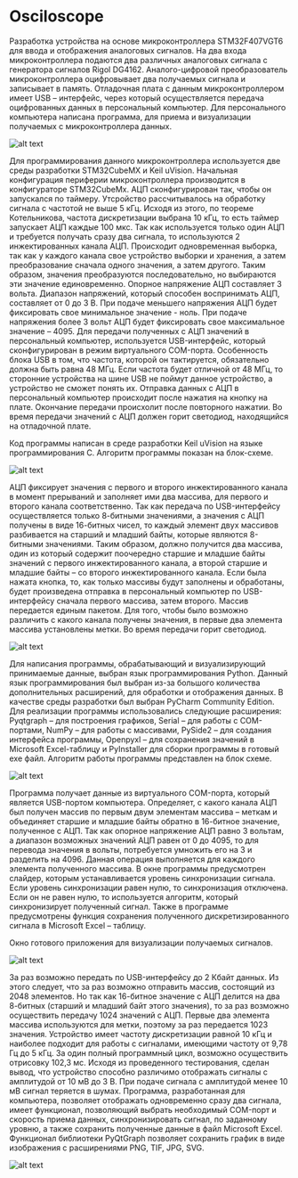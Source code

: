 # Osciloscope
Разработка устройства на основе микроконтроллера STM32F407VGT6 для ввода и отображения аналоговых сигналов. На два входа микроконтроллера подаются два различных аналоговых сигнала с генератора сигналов Rigol DG4162. Аналого-цифровой преобразователь микроконтроллера оцифровывает два получаемых сигнала и записывает в память. Отладочная плата с данным микроконтроллером имеет USB – интерфейс, через который осуществляется передача оцифрованных данных в персональный компьютер. Для персонального компьютера написана программа, для приема и визуализации получаемых с микроконтроллера данных.

![alt text](https://github.com/BUR1358/Osciloscope/blob/main/pic/%D1%81%D1%82%D1%80%D1%83%D0%BA%D1%82%D1%83%D1%80%D0%BD%D0%B0%D1%8F_%D1%81%D1%85%D0%B5%D0%BC%D0%B0.png "Структуная схема")

Для программирования данного микроконтроллера используется две среды разработки STM32CubeMX и Keil uVision.
Начальная конфигурация периферии микроконтроллера производится в конфигураторе STM32CubeMx. 
АЦП сконфигурирован так, чтобы он запускался по таймеру. Утсройство рассчитывалось на обработку сигнала с частотой не выше 5 кГц. Исходя из этого, по теореме Котельникова, частота дискретизации выбрана 10 кГц, то есть таймер запускает АЦП каждые 100 мкс. 
Так как используется только один АЦП и требуется получать сразу два сигнала, то используются 2 инжектированных канала АЦП. Происходит одновременная выборка, так как у каждого канала свое устройство выборки и хранения, а затем преобразование сначала одного значения, а затем другого. Таким образом, значения преобразуются последовательно, но выбираются эти значение единовременно. 
Опорное напряжение АЦП составляет 3 вольта. Диапазон напряжений, который способен воспринимать АЦП, составляет от 0 до 3 В. При подаче меньшего напряжения АЦП будет фиксировать свое минимальное значение - ноль. При подаче напряжения более 3 вольт АЦП будет фиксировать свое максимальное значение – 4095.
Для передачи полученных с АЦП значений в персональный компьютер, используется USB-интерфейс, который сконфигурирован в режим виртуального COM-порта. Особенность блока USB в том, что частота, которой он тактируется, обязательно должна быть равна 48 МГц. Если частота будет отличной от 48 МГц, то сторонние устройства на шине USB не поймут данное устройство, а устройство не сможет понять их. 
Отправка данных с АЦП в персональный компьютер происходит после нажатия на кнопку на плате. Окончание передачи происхолит после повторного нажатии. Во время передачи значений с АЦП должен горит светодиод, находящийся на отладочной плате.

Код программы написан в среде разработки Keil uVision на языке программирования C. Алгоритм программы показан на блок-схеме.

![alt text](https://github.com/BUR1358/Osciloscope/blob/main/pic/%D0%B1%D0%BB%D0%BE%D0%BA_%D1%81%D1%85%D0%B5%D0%BC%D0%B0_STM32.png "Блок-схема програмы для stm32")

АЦП фиксирует значения с первого и второго инжектированного канала в момент прерываний и заполняет ими два массива, для первого и второго канала соответственно. Так как передача по USB-интерфейсу осуществляется только 8-битными значениями, а значения с АЦП получены в виде 16-битных чисел, то каждый элемент двух массивов разбивается на старший и младший байты, которые являются 8-битными значениями. Таким образом, должно получится два массива, один из который содержит поочередно старшие и младшие байты значений с первого инжектированного канала, а второй старшие и младшие байты – со второго инжектированного канала.
Если была нажата кнопка, то, как только массивы будут заполнены и обработаны, будет произведена отправка в персональный компьютер по USB-интерфейсу сначала первого массива, затем второго. Массив передается единым пакетом. Для того, чтобы было возможно различить с какого канала получены значения, в первые два элемента массива установлены метки. Во время передачи горит светодиод.

![alt text](https://github.com/BUR1358/Osciloscope/blob/main/pic/%D0%B1%D0%BB%D0%BE%D0%BA_%D1%81%D1%85%D0%B5%D0%BC%D0%B0_%D0%BF%D0%B5%D1%80%D0%B5%D0%B4%D0%B0%D1%87%D0%B0.png "Структура передаваемого пакета")

Для написания программы, обрабатывающий и визуализирующий принимаемые данные, выбран язык программирования Python. Данный язык программирования был выбран из-за большого количества дополнительных расширений, для обработки и отображения данных.
В качестве среды разработки был выбран PyCharm Community Edition.
Для реализации программы использовались следующие расширения: Pyqtgraph – для построения графиков, Serial – для работы с COM-портами, NumPy – для работы с массивами, PySide2 – для создания интерфейса программы, Openpyxl – для сохранения значений в Microsoft Excel-таблицу и PyInstaller для сборки программы в готовый exe файл.
Алгоритм работы программы представлен на блок схеме.

![alt text](https://github.com/BUR1358/Osciloscope/blob/main/pic/%D0%B1%D0%BB%D0%BE%D0%BA_%D1%81%D1%85%D0%B5%D0%BC%D0%B0_python.png "Блок-схема программы для принятия пакета на Python")

Программа получает данные из виртуального COM-порта, который является USB-портом компьютера. Определяет, с какого канала АЦП был получен массив по первым двум элементам массива – меткам и объединяет старшие и младшие байты обратно в 16-битное значение, полученное с АЦП. Так как опорное напряжение АЦП равно 3 вольтам, а диапазон возможных значений АЦП равен от 0 до 4095, то для перевода значения в вольты, потребуется умножить его на 3 и разделить на 4096. Данная операция выполняется для каждого элемента полученного массива. 
В окне программы предусмотрен слайдер, которым устанавливается уровень синхронизации сигнала. Если уровень синхронизации равен нулю, то синхронизация отключена. Если он не равен нулю, то используется алгоритм, который синхронизирует полученный сигнал.
Также в программе предусмотрены функция сохранения полученного дискретизированного сигнала в Microsoft Excel – таблицу.

Окно готового приложения для визуализации получаемых сигналов.

![alt text](https://github.com/BUR1358/Osciloscope/blob/main/pic/%D0%BE%D0%BA%D0%BD%D0%BE_%D0%BF%D1%80%D0%BE%D0%B3%D1%80%D0%B0%D0%BC%D0%BC%D1%8B.png "окно программы")

За раз возможно передать по USB-интерфейсу до 2 Кбайт данных. Из этого следует, что за раз возможно отправить массив, состоящий из 2048 элементов. Но так как 16-битное значение с АЦП делится на два 8-битных (старший и младший байт этого значения), то за раз возможно осуществить передачу 1024 значений с АЦП. Первые два элемента массива используются для метки, поэтому за раз передается 1023 значения.
Устройство имеет частоту дискретизации равной 10 кГц и наиболее подходит для работы с сигналами, имеющими частоту от 9,78 Гц до 5 кГц. За один полный программный цикл, возможно осуществить отрисовку 102,3 мс.
Исходя из проведенного тестирования, сделан вывод, что устройство способно различимо отображать сигналы с амплитудой от 10 мВ до 3 В. При подаче сигнала с амплитудой менее 10 мВ сигнал теряется в шумах. Программа, разработанная для компьютера, позволяет отображать одновременно сразу два сигнала, имеет функционал, позволяющий выбрать необходимый COM-порт и скорость приема данных, синхронизировать сигнал, по заданному уровню, а также сохранить полученные данные в файл Microsoft Excel. Функционал библиотеки PyQtGraph позволяет сохранить график в виде изображения с расширениями PNG, TIF, JPG, SVG.

![alt text](https://github.com/BUR1358/Osciloscope/blob/main/pic/%D0%BF%D0%BE%D1%81%D1%82%D1%80%D0%BE%D0%B5%D0%BD%D0%B8%D0%B5%20%D0%B3%D1%80%D0%B0%D1%84%D0%B8%D0%BA%D0%BE%D0%B2.png "Готовое устройство")
